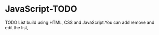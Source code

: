 # JavaScript-TODO
TODO List build using HTML, CSS and JavaScript.You can add remove and edit the list,
